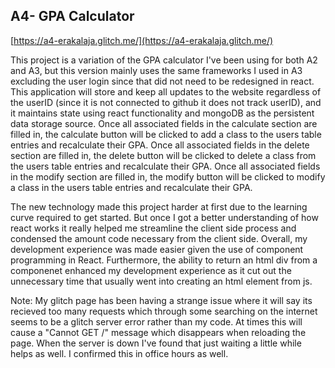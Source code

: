 ## A4- GPA Calculator  

[https://a4-erakalaja.glitch.me/](https://a4-erakalaja.glitch.me/)

This project is a variation of the GPA calculator I've been using for both A2 and A3, but this version mainly uses the same frameworks I used in A3 excluding the user login since that did not need to be redesigned in react. This application will store and keep all updates to the website regardless of the userID (since it is not connected to github it does not track userID), and it maintains state using react functionality and mongoDB as the persistent data storage source. Once all associated fields in the calculate section are filled in, the calculate button will be clicked to add a class to the users table entries and recalculate their GPA. Once all associated fields in the delete section are filled in, the delete button will be clicked to delete a class from the users table entries and recalculate their GPA. Once all associated fields in the modify section are filled in, the modify button will be clicked to modify a class in the users table entries and recalculate their GPA. 

The new technology made this project harder at first due to the learning curve required to get started. But once I got a better understanding of how react works it really helped me streamline the client side process and condensed the amount code necessary from the client side. Overall, my development experience was made easier given the use of component programming in React. Furthermore, the ability to return an html div from a componenet enhanced my development experience as it cut out the unnecessary time that usually went into creating an html element from js. 


Note: My glitch page has been having a strange issue where it will say its recieved too many requests which through some searching on the internet seems to be a glitch server error rather than my code. At times this will cause a "Cannot GET /" message which disappears when reloading the page. When the server is down I've found that just waiting a little while helps as well. I confirmed this in office hours as well. 
